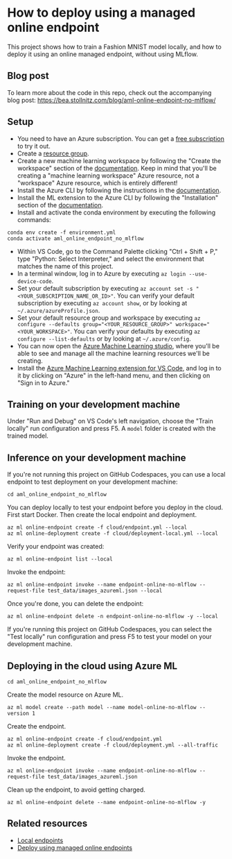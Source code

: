 # How to deploy using a managed online endpoint

This project shows how to train a Fashion MNIST model locally, and how to deploy it using an online managed endpoint, without using MLflow.

## Blog post

To learn more about the code in this repo, check out the accompanying blog post: https://bea.stollnitz.com/blog/aml-online-endpoint-no-mlflow/

## Setup

- You need to have an Azure subscription. You can get a [free subscription](https://azure.microsoft.com/en-us/free) to try it out.
- Create a [resource group](https://docs.microsoft.com/en-us/azure/azure-resource-manager/management/manage-resource-groups-portal).
- Create a new machine learning workspace by following the "Create the workspace" section of the [documentation](https://docs.microsoft.com/en-us/azure/machine-learning/quickstart-create-resources). Keep in mind that you'll be creating a "machine learning workspace" Azure resource, not a "workspace" Azure resource, which is entirely different!
- Install the Azure CLI by following the instructions in the [documentation](https://docs.microsoft.com/en-us/cli/azure/install-azure-cli).
- Install the ML extension to the Azure CLI by following the "Installation" section of the [documentation](https://docs.microsoft.com/en-us/azure/machine-learning/how-to-configure-cli).
- Install and activate the conda environment by executing the following commands:

```
conda env create -f environment.yml
conda activate aml_online_endpoint_no_mlflow
```

- Within VS Code, go to the Command Palette clicking "Ctrl + Shift + P," type "Python: Select Interpreter," and select the environment that matches the name of this project.
- In a terminal window, log in to Azure by executing `az login --use-device-code`.
- Set your default subscription by executing `az account set -s "<YOUR_SUBSCRIPTION_NAME_OR_ID>"`. You can verify your default subscription by executing `az account show`, or by looking at `~/.azure/azureProfile.json`.
- Set your default resource group and workspace by executing `az configure --defaults group="<YOUR_RESOURCE_GROUP>" workspace="<YOUR_WORKSPACE>"`. You can verify your defaults by executing `az configure --list-defaults` or by looking at `~/.azure/config`.
- You can now open the [Azure Machine Learning studio](https://ml.azure.com/), where you'll be able to see and manage all the machine learning resources we'll be creating.
- Install the [Azure Machine Learning extension for VS Code](https://marketplace.visualstudio.com/items?itemName=ms-toolsai.vscode-ai), and log in to it by clicking on "Azure" in the left-hand menu, and then clicking on "Sign in to Azure."

## Training on your development machine

Under "Run and Debug" on VS Code's left navigation, choose the "Train locally" run configuration and press F5. A `model` folder is created with the trained model.

## Inference on your development machine

If you're not running this project on GitHub Codespaces, you can use a local endpoint to test deployment on your development machine:

```
cd aml_online_endpoint_no_mlflow
```

You can deploy locally to test your endpoint before you deploy in the cloud. First start Docker. Then create the local endpoint and deployment.

```
az ml online-endpoint create -f cloud/endpoint.yml --local
az ml online-deployment create -f cloud/deployment-local.yml --local
```

Verify your endpoint was created:

```
az ml online-endpoint list --local
```

Invoke the endpoint:

```
az ml online-endpoint invoke --name endpoint-online-no-mlflow --request-file test_data/images_azureml.json --local
```

Once you're done, you can delete the endpoint:

```
az ml online-endpoint delete -n endpoint-online-no-mlflow -y --local
```

If you're running this project on GitHub Codespaces, you can select the "Test locally" run configuration and press F5 to test your model on your development machine.

## Deploying in the cloud using Azure ML

```
cd aml_online_endpoint_no_mlflow
```

Create the model resource on Azure ML.

```
az ml model create --path model --name model-online-no-mlflow --version 1
```

Create the endpoint.

```
az ml online-endpoint create -f cloud/endpoint.yml
az ml online-deployment create -f cloud/deployment.yml --all-traffic
```

Invoke the endpoint.

```
az ml online-endpoint invoke --name endpoint-online-no-mlflow --request-file test_data/images_azureml.json
```

Clean up the endpoint, to avoid getting charged.

```
az ml online-endpoint delete --name endpoint-online-no-mlflow -y
```

## Related resources

- [Local endpoints](https://docs.microsoft.com/en-us/azure/machine-learning/how-to-deploy-managed-online-endpoints#deploy-and-debug-locally-by-using-local-endpoints?WT.mc_id=aiml-69969-bstollnitz)
- [Deploy using managed online endpoints](https://docs.microsoft.com/en-us/azure/machine-learning/how-to-deploy-managed-online-endpoints?WT.mc_id=aiml-69969-bstollnitz)
